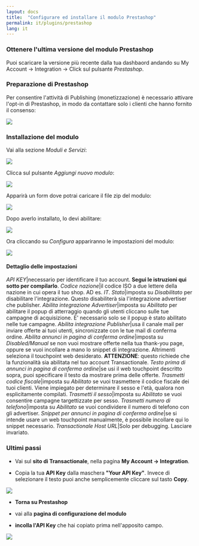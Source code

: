 ```yaml
---
layout: docs
title:  "Configurare ed installare il modulo Prestashop"
permalink: it/plugins/prestashop
lang: it
---
```


### Ottenere l'ultima versione del modulo Prestashop

Puoi scaricare la versione più recente dalla tua dashbaord andando su My Account -> Integration -> Click sul pulsante *Prestashop*.

### Preparazione di Prestashop

Per consentire l'attività di Publishing (monetizzazione) è necessario attivare l'opt-in di Prestashop, in modo da contattare solo i clienti che hanno fornito il consenso:

<div class='img-responsive'>
  <img src="{{ site.url }}/assets/img/prestashop/prestashop_optin.png" />
</div>

### Installazione del modulo

Vai alla sezione *Moduli e Servizi*:

<div class='img-responsive'>
  <img src="{{ site.url }}/assets/img/prestashop/modules_menu.png" />
</div>

Clicca sul pulsante *Aggiungi nuovo modulo*:

<div class='img-responsive'>
  <img src="{{ site.url }}/assets/img/prestashop/modules_buttons.png" />
</div>

Apparirà un form dove potrai caricare il file zip del modulo:

<div class='img-responsive'>
  <img src="{{ site.url }}/assets/img/prestashop/module_upload.png" />
</div>

Dopo averlo installato, lo devi abilitare:

<div class='img-responsive'>
  <img src="{{ site.url }}/assets/img/prestashop/module_installed.png" />
</div>

Ora cliccando su *Configura* appariranno le impostazioni del modulo:

<div class='img-responsive'>
  <img src="{{ site.url }}/assets/img/prestashop/module_configuration.png" />
</div>


#### Dettaglio delle impostazioni

*API KEY*|necessario per identificare il tuo account. **Segui le istruzioni qui sotto per compilarlo**.
*Codice nazione*|il codice ISO a due lettere della nazione in cui opera il tuo shop. AD es. *IT*.
*Stato*|imposta su *Disabilitato* per disabilitare l'integrazione. Questo disabiliterà sia l'integrazione advertiser che publisher.
*Abilita integrazione Advertiser*|imposta su *Abilitato* per abilitare il popup di atterraggio quando gli utenti cliccano sulle tue campagne di acquisizione. E' necessario solo se il popup è stato abilitato nelle tue campagne.
*Abilita integrazione Publisher*|usa il canale mail per inviare offerte ai tuoi utenti, sincronizzate con le tue mail di conferma ordine.
*Abilita annunci in pagina di conferma ordine*|imposta su *Disabled/Manual* se non vuoi mostrare offerte nella tua thank-you page, oppure se vuoi incollare a mano lo snippet di integrazione. Altrimenti seleziona il touchpoint web desiderato. **ATTENZIONE**: questo richiede che la funzionalità sia abilitata nel tuo account Transactionale. 
*Testo prima di annunci in pagina di conferma ordine*|se usi il web touchpoint descritto sopra, puoi specificare il testo da mostrare prima delle offerte.
*Trasmetti codice fiscale*|imposta su *Abilitato* se vuoi trasmettere il codice fiscale dei tuoi clienti. Viene impiegato per determinare il sesso e l'età, qualora non esplicitamente compilati.
*Trasmetti il sesso*|imposta su *Abilitato* se vuoi consentire campagne targettizzate per sesso.
*Trasmetti numero di telefono*|imposta su *Abilitato* se vuoi condividere il numero di telefono con gli advertiser.
*Snippet per annunci in pagina di conferma ordine*|se si intende usare un web touchpoint manualmente, è possibile incollare qui lo snippet necessario.
*Transactionale Host URL*|Solo per debugging. Lasciare invariato.

### Ultimi passi

- Vai sul **sito di Transactionale**, nella pagina **My Account -> Integration**.

- Copia la tua **API Key** dalla maschera **"Your API Key"**. Invece di selezionare il testo puoi anche semplicemente cliccare sul tasto **Copy**.

<div class='img-responsive'>
  <img src="{{ site.url }}/assets/img/integrate_api_key.png" />
</div>

- **Torna su Prestashop**

- vai alla **pagina di configurazione del modulo** 

- **incolla l'API Key** che hai copiato prima nell'apposito campo.

<div class='img-responsive'>
  <img src="{{ site.url }}/assets/img/prestashop/api_key.png" />
</div>



